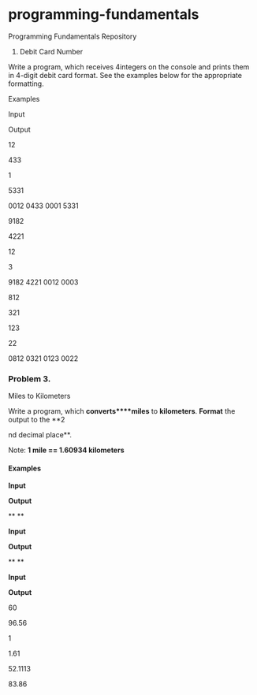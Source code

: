 ﻿# programming-fundamentals
Programming Fundamentals Repository

1. Debit Card Number  

Write a program, which receives 4integers on the console and prints them in 4-digit debit card format. See the examples below for the appropriate formatting. 

Examples 

 

Input 

 

Output 

 

12 

433 

1 

5331 

 

0012 0433 0001 5331 

 

9182 

4221 

12 

3 

 

9182 4221 0012 0003 

 

812 

321 

123 

22 

 

0812 0321 0123 0022 



### Problem 3.               
Miles to Kilometers

Write a program, which **converts****miles** to **kilometers**. **Format** the output to the **2

nd
decimal place**.

Note: **1
mile == 1.60934 kilometers**

#### Examples

 

**Input**

 

**Output**

 

** **

 

**Input**

 

**Output**

 

** **

 

**Input**

 

**Output**

 

60

 

96.56

 

1

 

1.61

 

52.1113

 

83.86
